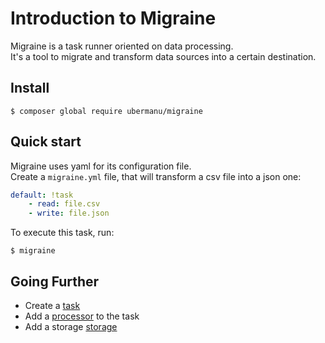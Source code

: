 # Introduction to Migraine

Migraine is a task runner oriented on data processing.<br>
It's a tool to migrate and transform data sources into a certain destination.

## Install

    $ composer global require ubermanu/migraine

## Quick start

Migraine uses yaml for its configuration file.<br>
Create a `migraine.yml` file, that will transform a csv file into a json one:

```yaml
default: !task
    - read: file.csv
    - write: file.json
```

To execute this task, run:

    $ migraine

## Going Further

* Create a [task](/core/task)
* Add a [processor](/core/processor) to the task
* Add a storage [storage](/core/storage)
